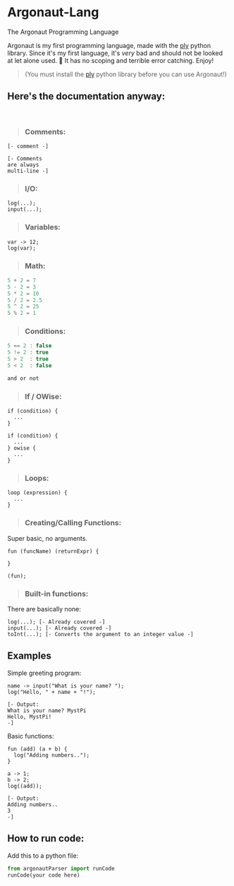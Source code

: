 # Argonaut-Lang
The Argonaut Programming Language


Argonaut is my first programming language, made with the [ply](https://github.com/dabeaz/ply) python library. Since it's my first language, it's *very* bad and should not be looked at let alone used. 🤣 It has no scoping and terrible error catching. Enjoy!

>(You must install the [ply](https://github.com/dabeaz/ply) python library before you can use Argonaut!)

## Here's the documentation anyway:
<br>

>### Comments:
```
[- comment -]

[- Comments
are always
multi-line -]
```
>### I/O:
```
log(...);
input(...);
```
>### Variables:
```
var -> 12;
log(var);
```
>### Math:
```js
5 + 2 = 7
5 - 2 = 3
5 * 2 = 10
5 / 2 = 2.5
5 ^ 2 = 25
5 % 2 = 1
```
>### Conditions:
```js
5 == 2 : false
5 != 2 : true
5 > 2  : true
5 < 2  : false

and or not
```
>### If / OWise:
```
if (condition) {
  ...
}
	
if (condition) {
  ...
} owise {
  ...
}
```
>### Loops:
```
loop (expression) {
  ...
}
```
>### Creating/Calling Functions:
Super basic, no arguments.
```
fun (funcName) (returnExpr) {
  
}

(fun);
```
>### Built-in functions:
There are basically none:
```
log(...); [- Already covered -]
input(...); [- Already covered -]
toInt(...); [- Converts the argument to an integer value -]
```

## Examples

Simple greeting program:
```
name -> input("What is your name? ");
log("Hello, " + name + "!");

[- Output:
What is your name? MystPi
Hello, MystPi!
-]
```

Basic functions:
```
fun (add) (a + b) {
  log("Adding numbers..");
}

a -> 1;
b -> 2;
log((add));

[- Output:
Adding numbers..
3
-]
```

## How to run code:
Add this to a python file:
```python
from argonautParser import runCode
runCode(your code here)
```
